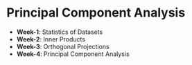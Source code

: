 # Principal Component Analysis

- **Week-1**: Statistics of Datasets
- **Week-2**: Inner Products
- **Week-3**: Orthogonal Projections
- **Week-4**: Principal Component Analysis

